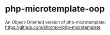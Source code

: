 php-microtemplate-oop
=====================

An Object-Oriented version of php-microtemplate:
https://github.com/khromov/php-microtemplate